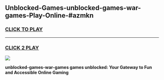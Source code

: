 
## Unblocked-Games-unblocked-games-war-games-Play-Online-#azmkn
<h3>
<a href="https://premium.freeplayer.one?title=unblocked-games-war-games&ref=24F">CLICK TO PLAY</a></h3>
<hr>

<h3>
<a href="https://premium.freeplayer.one?title=unblocked-games-war-games&ref=24F">CLICK 2 PLAY</a>
  
</h3>

<a href="https://premium.freeplayer.one?title=unblocked-games-war-games&ref=24F/"><img src="https://clearcache.store/games.png"></a>


**unblocked-games-war-games games unblocked: Your Gateway to Fun and Accessible Online Gaming**
